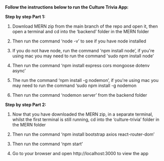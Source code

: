 **Follow the instructions below to run the Culture Trivia App:**

**Step by step Part 1:**

1. Download MERN zip from the main branch of the repo and open it, then open a terminal and cd into the ‘backend’ folder in the MERN folder
	
2. Then run the command ‘node -v’ to see if you have node installed 
	
3. If you do not have node, run the command ‘npm install node’, if you're using mac you may need to run the command 'sudo npm install node'

4. Then run the command ‘npm install express cors mongoose dotenv async’
	
5. The run the command ‘npm install -g nodemon’, if you're using mac you may need to run the command ‘sudo npm install -g nodemon
	
6. Then run the command ‘nodemon server’ from the backend folder
	


**Step by step Part 2:**

1. Now that you have downloaded the MERN zip, in a separate terminal, whilst the first terminal is still running, cd into the ‘culture-trivia’ folder in the MERN folder
	
2. Then run the command ‘npm install bootstrap axios react-router-dom’
	
3. Then run the command ‘npm start’
	
4. Go to your browser and open http://localhost:3000 to view the app
